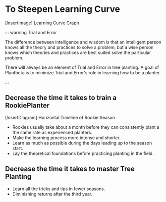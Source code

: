 # To Steepen Learning Curve

[InsertImage] Learning Curve Graph

::: warning Trial and Error

The difference between intelligence and wisdom is that an intelligent person knows all the theory and practices to solve a problem, but a wise person knows which theories and practices are best suited solve the particular problem.

There will always be an element of Trial and Error in tree planting. A goal of Plantbeta is to minimize Trial and Error's role in learning how to be a planter.

:::

## Decrease the time it takes to train a RookiePlanter

[InsertDiagram] Horizontal Timeline of Rookie Season

- Rookies usually take about a month before they can consistently plant a the same rate as experienced planters.
- Make the learning process more intense and shorter.
- Learn as much as possible during the days leading up to the season start.
- Lay the theoretical foundations before practicing planting in the field.  


## Decrease the time it takes to master Tree Planting

- Learn all the tricks and tips in fewer seasons.
- Diminishing returns after the third year.



